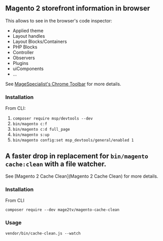 
## Magento 2 storefront information in browser

This allows to see in the browser's code inspector:

- Applied theme
- Layout handles
- Layout Blocks/Containers
- PHP Blocks
- Controller
- Observers
- Plugins
- uiComponents
- ...

See [MageSpecialist's Chrome Toolbar](https://github.com/magespecialist/mage-chrome-toolbar#magento-chrome-toolbar-for-msp-devtools) for more details.

### Installation

From CLI:

1. `composer require msp/devtools --dev`
2. `bin/magento c:f`
3. `bin/magento c:d full_page`
4. `bin/magento s:up`
5. `bin/magento config:set msp_devtools/general/enabled 1`

## A faster drop in replacement for `bin/magento cache:clean` with a file watcher.

See [Magento 2 Cache Clean](Magento 2 Cache Clean) for more details.

### Installation

From CLI

`composer require --dev mage2tv/magento-cache-clean`

### Usage

`vendor/bin/cache-clean.js --watch`
